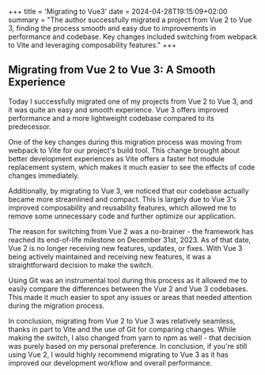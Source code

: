 +++
title = 'Migrating to Vue3'
date = 2024-04-28T19:15:09+02:00
summary = "The author successfully migrated a project from Vue 2 to Vue 3, finding the process smooth and easy due to improvements in performance and codebase. Key changes included switching from webpack to Vite and leveraging composability features."
+++
## Migrating from Vue 2 to Vue 3: A Smooth Experience

Today I successfully migrated one of my projects from Vue 2 to Vue 3, and it was quite an easy and smooth experience. Vue 3 offers improved performance and a more lightweight codebase compared to its predecessor.

One of the key changes during this migration process was moving from webpack to Vite for our project's build tool. This change brought about better development experiences as Vite offers a faster hot module replacement system, which makes it much easier to see the effects of code changes immediately.

Additionally, by migrating to Vue 3, we noticed that our codebase actually became more streamlined and compact. This is largely due to Vue 3's improved composability and reusability features, which allowed me to remove some unnecessary code and further optimize our application.

The reason for switching from Vue 2 was a no-brainer - the framework has reached its end-of-life milestone on December 31st, 2023. As of that date, Vue 2 is no longer receiving new features, updates, or fixes. With Vue 3 being actively maintained and receiving new features, it was a straightforward decision to make the switch.

Using Git was an instrumental tool during this process as it allowed me to easily compare the differences between the Vue 2 and Vue 3 codebases. This made it much easier to spot any issues or areas that needed attention during the migration process.

In conclusion, migrating from Vue 2 to Vue 3 was relatively seamless, thanks in part to Vite and the use of Git for comparing changes. While making the switch, I also changed from yarn to npm as well - that decision was purely based on my personal preference. In conclusion, if you're still using Vue 2, I would highly recommend migrating to Vue 3 as it has improved our development workflow and overall performance.
